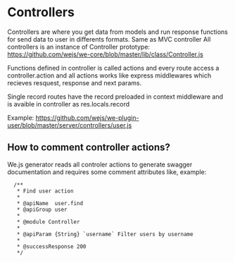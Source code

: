 # Controllers

Controllers are where you get data from models and run response functions for send data to user in differents formats.
Same as MVC controller
All controllers is an instance of Controller prototype: https://github.com/wejs/we-core/blob/master/lib/class/Controller.js

Functions defined in controller is called actions and every route access a controller.action and all actions works like express middlewares which recieves resquest, response and next params.

Single record routes have the record preloaded in context middleware and is avaible in controller as res.locals.record


Example: https://github.com/wejs/we-plugin-user/blob/master/server/controllers/user.js

## How to comment controller actions?

We.js generator reads all controler actions to generate swagger documentation and requires some comment attributes like, example:


```
  /**
   * Find user action
   *
   * @apiName  user.find
   * @apiGroup user
   *
   * @module Controller
   *
   * @apiParam {String} `username` Filter users by username
   *
   * @successResponse 200
   */
```
